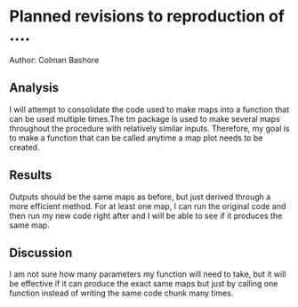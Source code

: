 # Planned revisions to reproduction of ....

Author: Colman Bashore

## Analysis

I will attempt to consolidate the code used to make maps into a function that can 
be used multiple times.The tm package is used to make several maps throughout the
procedure with relatively similar inputs. Therefore, my goal is to make a function
that can be called anytime a map plot needs to be created.

## Results

Outputs should be the same maps as before, but just derived through a more efficient 
method. For at least one map, I can run the original code and then run my new 
code right after and I will be able to see if it produces the same map.

## Discussion

I am not sure how many parameters my function will need to take, but it will be
effective if it can produce the exact same maps but just by calling one function
instead of writing the same code chunk many times.